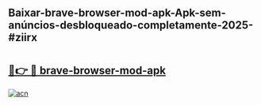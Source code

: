## Baixar-brave-browser-mod-apk-Apk-sem-anúncios-desbloqueado-completamente-2025-#ziirx

# <h2><a href="https://ainizakaria.my?title=brave-browser-mod-apk&ref=20M">🔗👉 🔴 brave-browser-mod-apk</a></h2>

[![acn](https://github.com/user-attachments/assets/0f9c940e-d8b0-45ae-aac7-cd30a18b3e1c)](https://ainizakaria.my?title=brave-browser-mod-apk&ref=20M)

